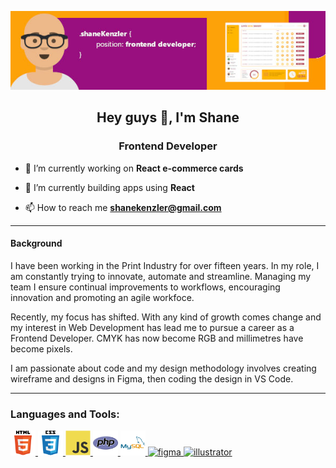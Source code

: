 ![Web Banner with Avatar](GitHub_Web_Banner_02.jpg)

<h2 align="center">Hey guys 👋, I'm Shane</h2>
<h3 align="center">Frontend Developer</h3>

- 🔭 I’m currently working on **React e-commerce cards**

- 🌱 I’m currently building apps using **React**

- 📫 How to reach me **shanekenzler@gmail.com**

___

#### Background

I have been working in the Print Industry for over fifteen years. In my role, I am constantly trying to innovate, automate and streamline. Managing my team I ensure continual improvements to workflows, encouraging innovation and promoting an agile workfoce.

Recently, my focus has shifted. With any kind of growth comes change and my interest in Web Development has lead me to pursue a career as a Frontend Developer. CMYK has now become RGB and millimetres have become pixels.

I am passionate about code and my design methodology involves creating wireframe and designs in Figma, then coding the design in VS Code.

___

<h3 align="left">Languages and Tools:</h3>
<p align="left"> <a href="https://www.w3.org/html/" target="_blank" rel="noreferrer"> <img src="https://raw.githubusercontent.com/devicons/devicon/master/icons/html5/html5-original-wordmark.svg" alt="html5" width="40" height="40"/> </a><a href="https://www.w3schools.com/css/" target="_blank" rel="noreferrer"> <img src="https://raw.githubusercontent.com/devicons/devicon/master/icons/css3/css3-original-wordmark.svg" alt="css3" width="40" height="40"/> </a> <a href="https://developer.mozilla.org/en-US/docs/Web/JavaScript" target="_blank" rel="noreferrer"> <img src="https://raw.githubusercontent.com/devicons/devicon/master/icons/javascript/javascript-original.svg" alt="javascript" width="40" height="40"/> </a> <a href="https://www.php.net" target="_blank" rel="noreferrer"> <img src="https://raw.githubusercontent.com/devicons/devicon/master/icons/php/php-original.svg" alt="php" width="40" height="40"/> </a> <a href="https://www.mysql.com/" target="_blank" rel="noreferrer"> <img src="https://raw.githubusercontent.com/devicons/devicon/master/icons/mysql/mysql-original-wordmark.svg" alt="mysql" width="40" height="40"/> </a><a href="https://www.figma.com/" target="_blank" rel="noreferrer"> <img src="https://www.vectorlogo.zone/logos/figma/figma-icon.svg" alt="figma" width="40" height="40"/> </a>  <a href="https://www.adobe.com/in/products/illustrator.html" target="_blank" rel="noreferrer"> <img src="https://www.vectorlogo.zone/logos/adobe_illustrator/adobe_illustrator-icon.svg" alt="illustrator" width="40" height="40"/> </a></p>


